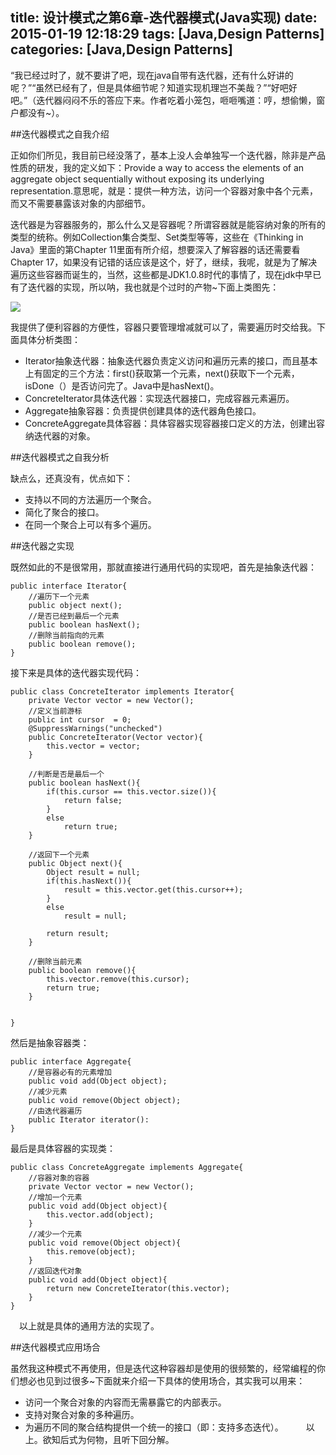 title: 设计模式之第6章-迭代器模式(Java实现)
date: 2015-01-19 12:18:29
tags: [Java,Design Patterns]
categories: [Java,Design Patterns]
---

“我已经过时了，就不要讲了吧，现在java自带有迭代器，还有什么好讲的呢？”“虽然已经有了，但是具体细节呢？知道实现机理岂不美哉？”“好吧好吧。”（迭代器闷闷不乐的答应下来。作者吃着小笼包，咂咂嘴道：哼，想偷懒，窗户都没有~）。

##迭代器模式之自我介绍

正如你们所见，我目前已经没落了，基本上没人会单独写一个迭代器，除非是产品性质的研发，我的定义如下：Provide a way to access the elements of an aggregate object sequentially without exposing its underlying representation.意思呢，就是：提供一种方法，访问一个容器对象中各个元素，而又不需要暴露该对象的内部细节。

迭代器是为容器服务的，那么什么又是容器呢？所谓容器就是能容纳对象的所有的类型的统称。例如Collection集合类型、Set类型等等，这些在《Thinking in Java》里面的第Chapter 11里面有所介绍，想要深入了解容器的话还需要看Chapter 17，如果没有记错的话应该是这个，好了，继续，我呢，就是为了解决遍历这些容器而诞生的，当然，这些都是JDK1.0.8时代的事情了，现在jdk中早已有了迭代器的实现，所以呐，我也就是个过时的产物~下面上类图先：

![](http://images.cnitblog.com/blog/666211/201501/182009095265924.png)

我提供了便利容器的方便性，容器只要管理增减就可以了，需要遍历时交给我。下面具体分析类图：

* Iterator抽象迭代器：抽象迭代器负责定义访问和遍历元素的接口，而且基本上有固定的三个方法：first()获取第一个元素，next()获取下一个元素，isDone（）是否访问完了。Java中是hasNext()。
* ConcreteIterator具体迭代器：实现迭代器接口，完成容器元素遍历。
* Aggregate抽象容器：负责提供创建具体的迭代器角色接口。
* ConcreteAggregate具体容器：具体容器实现容器接口定义的方法，创建出容纳迭代器的对象。

##迭代器模式之自我分析

缺点么，还真没有，优点如下：

* 支持以不同的方法遍历一个聚合。
* 简化了聚合的接口。
* 在同一个聚合上可以有多个遍历。

##迭代器之实现

既然如此的不是很常用，那就直接进行通用代码的实现吧，首先是抽象迭代器：

	public interface Iterator{
	    //遍历下一个元素
	    public object next();
	    //是否已经到最后一个元素
	    public boolean hasNext();
	    //删除当前指向的元素
	    public boolean remove();
	}

接下来是具体的迭代器实现代码：　

	public class ConcreteIterator implements Iterator{
	    private Vector vector = new Vector();
	    //定义当前游标
	    public int cursor  = 0;
	    @SuppressWarnings("unchecked")
	    public ConcreteIterator(Vector vector){
	        this.vector = vector;
	    }
	
	    //判断是否是最后一个
	    public boolean hasNext(){
	        if(this.cursor == this.vector.size()){
	            return false;
	        }
	        else
	            return true;
	    }
	
	    //返回下一个元素
	    public Object next(){
	        Object result = null;
	        if(this.hasNext()){
	            result = this.vector.get(this.cursor++);
	        }
	        else
	            result = null;
	
	        return result;
	    }
	
	    //删除当前元素
	    public boolean remove(){
	        this.vector.remove(this.cursor);
	        return true;
	    }
	
	
	}

然后是抽象容器类：

	public interface Aggregate{
	    //是容器必有的元素增加
	    public void add(Object object);
	    //减少元素
	    public void remove(Object object);
	    //由迭代器遍历
	    public Iterator iterator():
	}

最后是具体容器的实现类：

	public class ConcreteAggregate implements Aggregate{
	    //容器对象的容器
	    private Vector vector = new Vector();
	    //增加一个元素
	    public void add(Object object){
	        this.vector.add(object);
	    }
	    //减少一个元素
	    public void remove(Object object){
	        this.remove(object);
	    }
	    //返回迭代对象
	    public void add(Object object){
	        return new ConcreteIterator(this.vector);
	    }
	}

　以上就是具体的通用方法的实现了。

##迭代器模式应用场合

虽然我这种模式不再使用，但是迭代这种容器却是使用的很频繁的，经常编程的你们想必也见到过很多~下面就来介绍一下具体的使用场合，其实我可以用来：

* 访问一个聚合对象的内容而无需暴露它的内部表示。
* 支持对聚合对象的多种遍历。
* 为遍历不同的聚合结构提供一个统一的接口（即：支持多态迭代）。
　　
以上。欲知后式为何物，且听下回分解。
